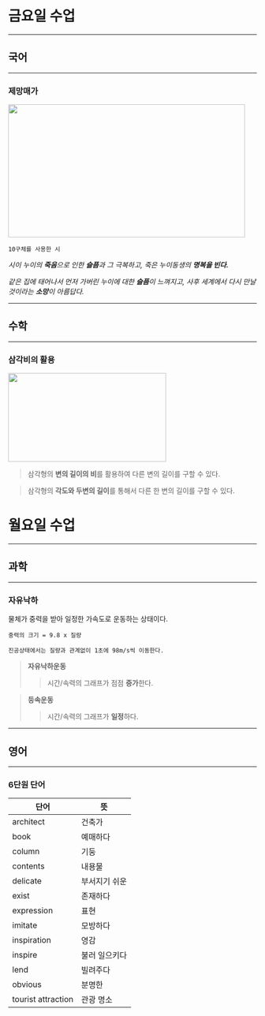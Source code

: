 # **금요일 수업**

- - -

## **국어**

- - -

### **제망매가**

<img src="https://i.ytimg.com/vi/TY07g8vHq-A/maxresdefault.jpg" width="480" height="270"> 

    10구체를 사용한 시

*시이 누이의 **죽음**으로 인한 **슬픔**과 그 극복하고, 죽은 누이동생의 **명복을 빈다.***

*같은 집에 태어나서 먼저 가버린 누이에 대한 **슬픔**이 느껴지고,
사후 세계에서 다시 만날 것이라는 **소망**이 아름답다.*

- - -

## **수학**

- - -

### **삼각비의 활용**

<img src="https://lh3.googleusercontent.com/proxy/wxgC-lfSawJd8njAwgu5IKaqoR1X6Wp6fAbkt09lTsrfIvhn0CZlvDLLGUKfJQAc_r6Oe1UULoH64BnTAs-jgotEnW2crU1Ez4B0xhqButiKHvEdrNGEs9xiuJYExF0HD_rCm5-EUhF52RSxowkxOw" width="320" height="180">

> 삼각형의 **변의 길이의 비**를 활용하여 다른 변의 길이를 구할 수 있다.

> 삼각형의 **각도와 두변의 길이**를 통해서 다른 한 변의 길이를 구할 수 있다.

# **월요일 수업**

- - -

## **과학**

- - -

### **자유낙하**

물체가 중력을 받아 일정한 가속도로 운동하는 상태이다.

    중력의 크기 = 9.8 x 질량

    진공상태에서는 질량과 관계없이 1초에 98m/s씩 이동한다.

> **자유낙하운동**
>   > 시간/속력의 그래프가 점점 **증가**한다.

> **등속운동**
>   > 시간/속력의 그래프가 **일정**하다.

- - -

## 영어

- - -

### **6단원 단어**

| 단어 | 뜻 |
| --- | --- |  
| architect | 건축가 |
| book | 예매하다 |
| column | 기둥 |
| contents | 내용물 |
| delicate | 부서지기 쉬운 |
| exist | 존재하다 |
| expression | 표현 |
| imitate | 모방하다 |
| inspiration | 영감 |
| inspire | 불러 일으키다 |
| lend | 빌려주다 |
| obvious | 분명한 |
| tourist attraction | 관광 명소 |
